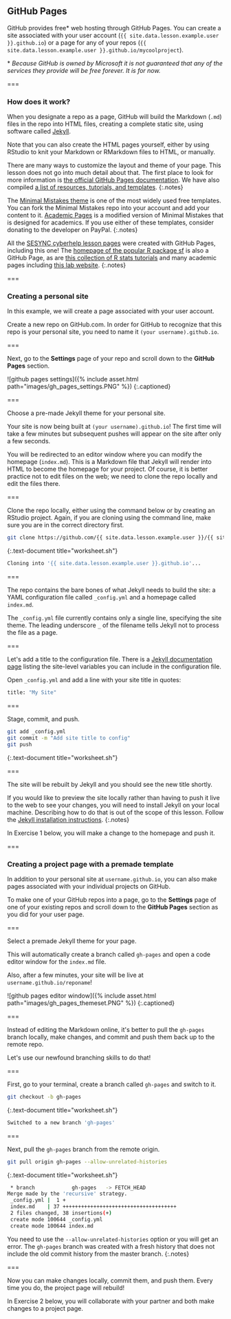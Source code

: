 ---
---

## GitHub Pages

GitHub provides free* web hosting through GitHub Pages. You can create a site associated with your user account 
(`{{ site.data.lesson.example.user }}.github.io`) or a page for any of your repos 
(`{{ site.data.lesson.example.user }}.github.io/mycoolproject`). 

\* *Because GitHub is owned by Microsoft it is not guaranteed that any of the services they provide will be free forever. It is for now.*

===

### How does it work?

When you designate a repo as a page, GitHub will build the Markdown (`.md`) files in the repo into
HTML files, creating a complete static site, using software called [Jekyll](https://jekyllrb.com/).

Note that you can also create the HTML pages yourself, either by using RStudio to knit your
Markdown or RMarkdown files to HTML, or manually.

There are many ways to customize the layout and theme of your page. This lesson does not go into
much detail about that. The first place to look for more information is 
[the official GitHub Pages documentation](https://docs.github.com/en/github/working-with-github-pages). 
We have also compiled [a list of resources, tutorials, and templates](https://cyberhelp.sesync.org/blog/github-pages-resources.html).
{:.notes}

The [Minimal Mistakes theme](https://github.com/mmistakes/minimal-mistakes) is one of the most widely used free templates. 
You can fork the Minimal Mistakes repo into your account and add your content to it.
[Academic Pages](https://github.com/academicpages/academicpages.github.io) is a modified version of Minimal Mistakes 
that is designed for academics.
If you use either of these templates, consider donating to the developer on PayPal.
{:.notes}

All the [SESYNC cyberhelp lesson pages](https://cyberhelp.sesync.org/lesson/) were created with GitHub Pages, 
including this one! 
The [homepage of the popular R package sf](https://r-spatial.github.io/sf/) is also a GitHub Page,
as are [this collection of R stats tutorials](https://tinystats.github.io/teacups-giraffes-and-statistics/index.html)
and many academic pages including [this lab website](http://nelson.rbind.io/).
{:.notes}

===

### Creating a personal site

In this example, we will create a page associated with your user account.

Create a new repo on GitHub.com. In order for GitHub to recognize that this repo is your personal site, 
you need to name it `(your username).github.io`. 

===

Next, go to the **Settings** page of your repo and scroll down to the
**GitHub Pages** section.

![github pages settings]({% include asset.html path="images/gh_pages_settings.PNG" %})
{:.captioned}

===

Choose a pre-made Jekyll theme for your personal site.

Your site is now being built at `(your username).github.io`! The first time will take a few 
minutes but subsequent pushes will appear on the site after only a few seconds.

You will be redirected to an editor window where you can modify the homepage (`index.md`).
This is a Markdown file that Jekyll will render into HTML to become the homepage for your project.
Of course, it is better practice not to edit files on the web; we need to clone the
repo locally and edit the files there.

===

Clone the repo locally, either using the command below or by creating an RStudio project.
Again, if you are cloning using the command line, make sure you are in the correct directory first.

~~~bash
git clone https://github.com/{{ site.data.lesson.example.user }}/{{ site.data.lesson.example.user }}.github.io
~~~
{:.text-document title="worksheet.sh"}

~~~bash
Cloning into '{{ site.data.lesson.example.user }}.github.io'...
~~~

===

The repo contains the bare bones of what Jekyll needs to build the site:
a YAML configuration file called `_config.yml` and a homepage called `index.md`.

The `_config.yml` file currently contains only a single line, specifying the site theme.
The leading underscore `_` of the filename tells Jekyll not to process the file as a page.

===

Let's add a title to the configuration file.
There is a [Jekyll documentation page](https://jekyllrb.com/docs/variables/) listing
the site-level variables you can include in the configuration file.

Open `_config.yml` and add a line with your site title in quotes:

~~~bash
title: "My Site"
~~~

===

Stage, commit, and push.

~~~bash
git add _config.yml
git commit -m "Add site title to config"
git push
~~~
{:.text-document title="worksheet.sh"}

===

The site will be rebuilt by Jekyll and you should see the new title shortly.

If you would like to preview the site locally rather than having to push it
live to the web to see your changes, you will need to install Jekyll
on your local machine. Describing how to do that is out of the scope of this lesson. 
Follow the [Jekyll installation instructions](https://jekyllrb.com/docs/).
{:.notes}

In Exercise 1 below, you will make a change to the homepage and push it.

===

### Creating a project page with a premade template

In addition to your personal site at `username.github.io`, you can also make pages associated with your
individual projects on GitHub.

To make one of your GitHub repos into a page, go to the **Settings** page of one of your existing repos
and scroll down to the **GitHub Pages** section as you did for your user page.

===

Select a premade Jekyll theme for your page.

This will automatically create a branch called `gh-pages` and open a code editor window for the `index.md` file. 

Also, after a few minutes, your site will be live at `username.github.io/reponame`!

![github pages editor window]({% include asset.html path="images/gh_pages_themeset.PNG" %})
{:.captioned}

===

Instead of editing the Markdown online, it's better to pull the `gh-pages` branch locally, make changes, and commit and push them back up to the remote repo. 

Let's use our newfound branching skills to do that!

===

First, go to your terminal, create a branch called `gh-pages` and switch to it.

~~~bash
git checkout -b gh-pages
~~~
{:.text-document title="worksheet.sh"}

~~~bash
Switched to a new branch 'gh-pages'
~~~

===

Next, pull the `gh-pages` branch from the remote origin.

~~~bash
git pull origin gh-pages --allow-unrelated-histories
~~~
{:.text-document title="worksheet.sh"}

~~~bash
 * branch            gh-pages   -> FETCH_HEAD
Merge made by the 'recursive' strategy.
 _config.yml |  1 +
 index.md    | 37 +++++++++++++++++++++++++++++++++++++
 2 files changed, 38 insertions(+)
 create mode 100644 _config.yml
 create mode 100644 index.md
~~~

You need to use the `--allow-unrelated-histories` option or you will get an error. The `gh-pages` branch was created with a fresh history that does not include the old commit history from the master branch.
{:.notes}

===

Now you can make changes locally, commit them, and push them. Every time you do, the project page will rebuild!

In Exercise 2 below, you will collaborate with your partner and both make changes to a project page.

